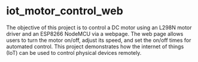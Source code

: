 # iot_motor_control_web
The objective of this project is to control a DC motor using an L298N motor driver and an ESP8266 NodeMCU via a webpage. The web page allows users to turn the motor on/off, adjust its speed, and set the on/off times for automated control. This project demonstrates how the internet of things (IoT) can be used to control physical devices remotely.
